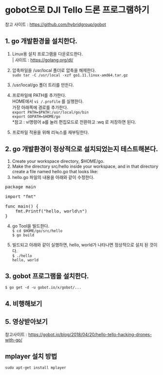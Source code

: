 # gobot으로 DJI Tello 드론 프로그램하기   

참고 사이트 : https://github.com/hybridgroup/gobot   

## 1. go 개발환경을 설치한다.    
   1) Linux용 설치 프로그램을 다운로드한다.   
   | 사이트 : https://golang.org/dl/
   2) 압축파일을 /usr/local 폴더로 압축을 해제한다.     
      `sudo tar -C /usr/local -xzf go1.11.linux-amd64.tar.gz`   
   3) /usr/local/go 폴더 트리를 만든다.    
   3) 프로파일에 PATH를 추가한다.   
      HOME에서 `vi /.profile` 를 실행한다.   
      가장 아래쪽에 경로를 추가한다.   
      `export PATH=$PATH:/usr/local/go/bin`   
      `export GOPATH=$HOME/go`   
      *참고 : vi명령어 a를 눌러 편집모드로 전환하고 :wq 로 저장하면 된다.
      
   4) 프로파일 적용을 위해 리눅스를 재부팅한다.   
   
## 2. go 개발환경이 정상적으로 설치되었는지 테스트해본다.
   1) Create your workspace directory, $HOME/go.   
   2) Make the directory src/hello inside your workspace, and in that directory create a file named hello.go that looks like:
   3) hello.go 파일의 내용을 아래와 같이 수정한다. 
<pre>
package main

import "fmt"

func main() {
	fmt.Printf("hello, world\n")
}
</pre>
   4) go Tool을 빌드한다.   
`$ cd $HOME/go/src/hello`   
`$ go build`   

5) 빌드되고 아래와 같이 실행하면, hello, world가 나타나면 정상적으로 설치 된 것이다.   
`$ ./hello`   
`hello, world`   

## 3. gobot 프로그램을 설치한다.   
 `$ go get -d -u gobot.io/x/gobot/...`
 
## 4. 비행해보기

## 5. 영상받아보기
참고사이트 :  https://gobot.io/blog/2018/04/20/hello-tello-hacking-drones-with-go/   
   
## mplayer 설치 방법

   `sudo apt-get install mplayer`   
   
